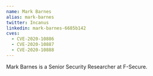 ```yaml
---
name: Mark Barnes
alias: mark-barnes
twitter: Incanus
linkedin: mark-barnes-6685b142
cves:
  - CVE-2020-10886
  - CVE-2020-10887
  - CVE-2020-10888
---
```

Mark Barnes is a Senior Security Researcher at F-Secure.
